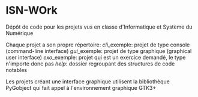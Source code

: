 ISN-WOrk
========

Dépôt de code pour les projets vus en classe d'Informatique et Système du Numérique

Chaque projet a son propre répertoire:
_cli_\_exemple: projet de type console (command-line interface)
_gui_\_exemple: projet de type graphique (graphical user interface)
_exo_\_exemple: projet qui est un exercice demandé, le type n'importe donc pas
_help_: dossier regroupant des structures de code notables

Les projets créant une interface graphique utilisent la bibliothèque PyGobject qui fait appel à l'environnement graphique GTK3+
